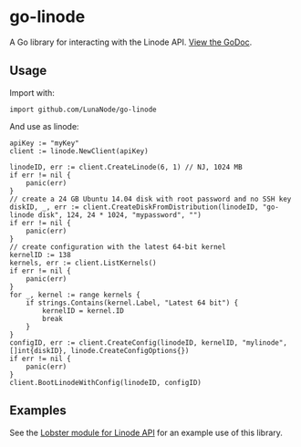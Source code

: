 go-linode
=========

A Go library for interacting with the Linode API. [View the GoDoc](https://godoc.org/github.com/LunaNode/go-linode).

Usage
-----

Import with:
```
import github.com/LunaNode/go-linode
```

And use as linode:
```
apiKey := "myKey"
client := linode.NewClient(apiKey)

linodeID, err := client.CreateLinode(6, 1) // NJ, 1024 MB
if err != nil {
	panic(err)
}
// create a 24 GB Ubuntu 14.04 disk with root password and no SSH key
diskID, _, err := client.CreateDiskFromDistribution(linodeID, "go-linode disk", 124, 24 * 1024, "mypassword", "")
if err != nil {
	panic(err)
}
// create configuration with the latest 64-bit kernel
kernelID := 138
kernels, err := client.ListKernels()
if err != nil {
	panic(err)
}
for _, kernel := range kernels {
	if strings.Contains(kernel.Label, "Latest 64 bit") {
		kernelID = kernel.ID
		break
	}
}
configID, err := client.CreateConfig(linodeID, kernelID, "mylinode", []int{diskID}, linode.CreateConfigOptions{})
if err != nil {
	panic(err)
}
client.BootLinodeWithConfig(linodeID, configID)
```

Examples
--------

See the [Lobster module for Linode API](https://github.com/LunaNode/lobster/tree/master/vmlinode) for an example
use of this library.
